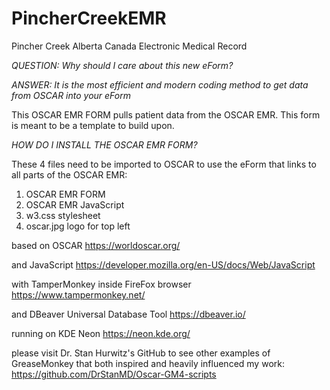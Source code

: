 # PincherCreekEMR
Pincher Creek Alberta Canada Electronic Medical Record


*QUESTION: Why should I care about this new eForm?*

*ANSWER: It is the most efficient and modern coding method to get data from OSCAR into your eForm*


This OSCAR EMR FORM pulls patient data from the OSCAR EMR.
This form is meant to be a template to build upon.


*HOW DO I INSTALL THE OSCAR EMR FORM?*

These 4 files need to be imported to OSCAR to use the eForm that links to all parts of the OSCAR EMR:
1) OSCAR EMR FORM
2) OSCAR EMR JavaScript
3) w3.css stylesheet
4) oscar.jpg logo for top left

based on OSCAR
https://worldoscar.org/

and JavaScript
https://developer.mozilla.org/en-US/docs/Web/JavaScript

with TamperMonkey inside FireFox browser
https://www.tampermonkey.net/

and DBeaver Universal Database Tool
https://dbeaver.io/

running on KDE Neon
https://neon.kde.org/

please visit Dr. Stan Hurwitz's GitHub to see other examples of GreaseMonkey
that both inspired and heavily influenced my work:
https://github.com/DrStanMD/Oscar-GM4-scripts
